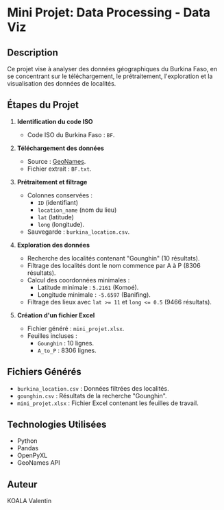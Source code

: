 # Mini Projet: Data Processing - Data Viz

## Description
Ce projet vise à analyser des données géographiques du Burkina Faso, en se concentrant sur le téléchargement, le prétraitement, l'exploration et la visualisation des données de localités.

## Étapes du Projet

1. **Identification du code ISO**  
   - Code ISO du Burkina Faso : `BF`.

2. **Téléchargement des données**  
   - Source : [GeoNames](https://download.geonames.org/export/dump/BF.zip).  
   - Fichier extrait : `BF.txt`.

3. **Prétraitement et filtrage**  
   - Colonnes conservées :  
     - `ID` (identifiant)  
     - `location_name` (nom du lieu)  
     - `lat` (latitude)  
     - `long` (longitude).  
   - Sauvegarde : `burkina_location.csv`.

4. **Exploration des données**  
   - Recherche des localités contenant "Gounghin" (10 résultats).  
   - Filtrage des localités dont le nom commence par A à P (8306 résultats).  
   - Calcul des coordonnées minimales :  
     - Latitude minimale : `5.2161` (Komoé).  
     - Longitude minimale : `-5.6597` (Banifing).  
   - Filtrage des lieux avec `lat >= 11` et `long <= 0.5` (9466 résultats).

5. **Création d'un fichier Excel**  
   - Fichier généré : `mini_projet.xlsx`.  
   - Feuilles incluses :  
     - `Gounghin` : 10 lignes.  
     - `A_to_P` : 8306 lignes.

## Fichiers Générés
- `burkina_location.csv` : Données filtrées des localités.  
- `gounghin.csv` : Résultats de la recherche "Gounghin".  
- `mini_projet.xlsx` : Fichier Excel contenant les feuilles de travail.  

## Technologies Utilisées
- Python  
- Pandas  
- OpenPyXL  
- GeoNames API  

## Auteur
KOALA Valentin
